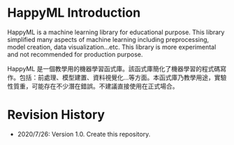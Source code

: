 # HappyML Introduction
HappyML is a machine learning library for educational purpose.  This library simplified many aspects of machine learning including preprocessing, model creation, data visualization...etc.  This library is more experimental and not recommended for production purpose.

HappyML 是一個教學用的機器學習函式庫。該函式庫簡化了機器學習的程式碼寫作。包括：前處理、模型建置、資料視覺化...等方面。本函式庫乃教學用途，實驗性質重，可能存在不少潛在錯誤。不建議直接使用在正式場合。

# Revision History

* 2020/7/26: Version 1.0. Create this repository. 
